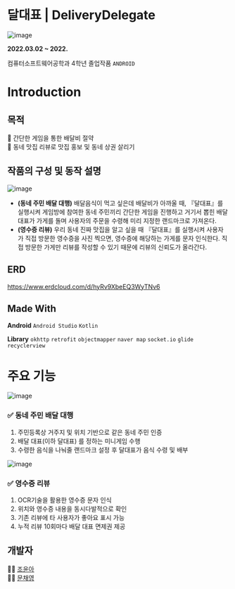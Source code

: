 # 달대표 | DeliveryDelegate   


![image](https://user-images.githubusercontent.com/50348197/166867011-c2e0d157-c44a-494a-be98-eed7be41556a.png)
  
**2022.03.02 ~ 2022.**

컴퓨터소프트웨어공학과 4학년 졸업작품 `ANDROID`



# Introduction
## 목적
📌 간단한 게임을 통한 배달비 절약  
📌 동네 맛집 리뷰로 맛집 홍보 및 동네 상권 살리기

## 작품의 구성 및 동작 설명
![image](https://user-images.githubusercontent.com/50348197/193555157-ccbfcfd3-9bb5-4585-a241-a1dd0c51f256.png)

* **(동네 주민 배달 대행)** 배달음식이 먹고 싶은데 배달비가 아까울 때, 『달대표』를 실행시켜 게임방에 참여한 동네 주민끼리 간단한 게임을 진행하고 거기서 뽑힌 배달 대표가 가게를 돌며 사용자의 주문을 수령해 미리 지정한 랜드마크로 가져온다.   
* **(영수증 리뷰)** 우리 동네 진짜 맛집을 알고 싶을 때 『달대표』를 실행시켜 사용자가 직접 방문한 영수증을 사진 찍으면, 영수증에 해당하는 가게를 문자 인식한다. 직접 방문한 가게만 리뷰를 작성할 수 있기 때문에 리뷰의 신뢰도가 올라간다. 

## ERD
https://www.erdcloud.com/d/hyRv9XbeEQ3WyTNv6

## Made With
**Android**
 `Android Studio` `Kotlin`
 
**Library**
 `okhttp` `retrofit` `objectmapper` `naver map` `socket.io`
 `glide` `recyclerview`
 


  
# 주요 기능
![image](https://user-images.githubusercontent.com/50348197/193554204-6ccd4514-5792-4dc7-9b33-dbcaa651934f.png)


### **✅ 동네 주민 배달 대행**
1. 주민등록상 거주지 및 위치 기반으로 같은 동네 주민 인증
2. 배달 대표(이하 달대표) 를 정하는 미니게임 수행
3. 수령한 음식을 나눠줄 랜드마크 설정 후 달대표가 음식 수령 및 배부
   
   
![image](https://user-images.githubusercontent.com/50348197/193554630-e56aea4f-79de-40be-8c38-03db9e27f471.png)  
### **✅ 영수증 리뷰** 
1. OCR기술을 활용한 영수증 문자 인식  
2. 위치와 영수증 내용을 동시다발적으로 확인  
3. 기존 리뷰에 타 사용자가 좋아요 표시 가능  
4. 누적 리뷰 10회마다 배달 대표 면제권 제공  


## 개발자
👩‍💻 [조윤아](https://github.com/whdbsdk1115)   
👩‍💻 [문채영](https://github.com/Chae0-99)


